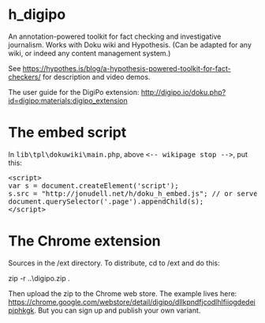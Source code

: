 # h_digipo
An annotation-powered toolkit for fact checking and investigative journalism. Works with Doku wiki and Hypothesis. (Can be adapted for any wiki, or indeed any content management system.)

See https://hypothes.is/blog/a-hypothesis-powered-toolkit-for-fact-checkers/ for description and video demos.

The user guide for the DigiPo extension: http://digipo.io/doku.php?id=digipo:materials:digipo_extension

# The embed script

In <tt>lib\tpl\dokuwiki\main.php</tt>, above <tt>&lt;-- wikipage stop --></tt>, put this:

<pre>
&lt;script>
var s = document.createElement('script');
s.src = "http://jonudell.net/h/doku_h_embed.js"; // or serve your own copy
document.querySelector('.page').appendChild(s);
&lt;/script>
</pre>

# The Chrome extension

Sources in the /ext directory. To distribute, cd to /ext and do this:

zip -r ..\digipo.zip .

Then upload the zip to the Chrome web store. The example lives here: https://chrome.google.com/webstore/detail/digipo/dllkpndfjcodlhlfiiogdedeipjphkgk. But you can sign up and publish your own variant.


